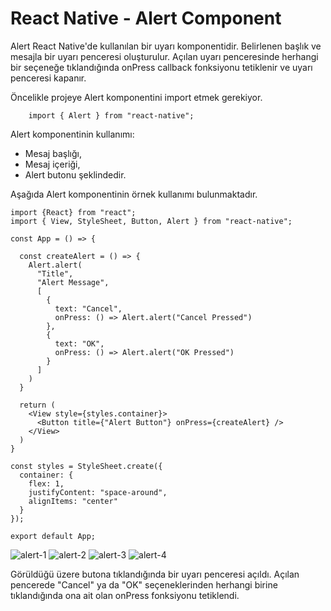 # React Native - Alert Component

Alert React Native'de kullanılan bir uyarı komponentidir. Belirlenen başlık ve mesajla bir uyarı penceresi oluşturulur. Açılan uyarı penceresinde herhangi bir seçeneğe tıklandığında onPress callback fonksiyonu tetiklenir ve uyarı penceresi kapanır.

Öncelikle projeye Alert komponentini import etmek gerekiyor.

```
    import { Alert } from "react-native";
```

Alert komponentinin kullanımı:

- Mesaj başlığı,
- Mesaj içeriği,
- Alert butonu
  şeklindedir.

Aşağıda Alert komponentinin örnek kullanımı bulunmaktadır.

```
import {React} from "react";
import { View, StyleSheet, Button, Alert } from "react-native";

const App = () => {

  const createAlert = () => {
    Alert.alert(
      "Title",
      "Alert Message",
      [
        {
          text: "Cancel",
          onPress: () => Alert.alert("Cancel Pressed")
        },
        {
          text: "OK",
          onPress: () => Alert.alert("OK Pressed")
        }
      ]
    )
  }

  return (
    <View style={styles.container}>
      <Button title={"Alert Button"} onPress={createAlert} />
    </View>
  )
}

const styles = StyleSheet.create({
  container: {
    flex: 1,
    justifyContent: "space-around",
    alignItems: "center"
  }
});

export default App;
```

![alert-1](./images/alert-1.png)
![alert-2](./images/alert-2.png)
![alert-3](./images/alert-3.png)
![alert-4](./images/alert-4.png)

Görüldüğü üzere butona tıklandığında bir uyarı penceresi açıldı. Açılan pencerede "Cancel" ya da "OK" seçeneklerinden herhangi birine tıklandığında ona ait olan onPress fonksiyonu tetiklendi.

